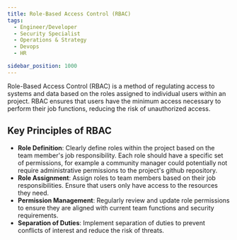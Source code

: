 ```yaml
---
title: Role-Based Access Control (RBAC)
tags:
  - Engineer/Developer
  - Security Specialist
  - Operations & Strategy
  - Devops
  - HR

sidebar_position: 1000
---
```


Role-Based Access Control (RBAC) is a method of regulating access to systems and data based on the roles assigned to individual users within an project. RBAC ensures that users have the minimum access necessary to perform their job functions, reducing the risk of unauthorized access.

## Key Principles of RBAC

- **Role Definition**: Clearly define roles within the project based on the team member's job responsibility. Each role should have a specific set of permissions, for example a community manager could potentially not require administrative permissions to the project's github repository.
- **Role Assignment**: Assign roles to team members based on their job responsibilities. Ensure that users only have access to the resources they need.
- **Permission Management**: Regularly review and update role permissions to ensure they are aligned with current team functions and security requirements.
- **Separation of Duties**: Implement separation of duties to prevent conflicts of interest and reduce the risk of threats.